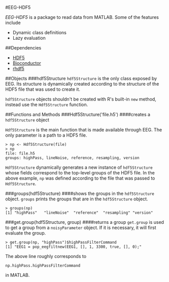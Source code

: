 #EEG-HDF5

*EEG-HDF5* is a package to read data from MATLAB. Some of the features include

* Dynamic class definitions
* Lazy evaluation

##Dependencies

* [HDF5](http://www.hdfgroup.org/HDF5/)
* [Bioconductor](http://www.bioconductor.org/)
* [rhdf5](http://www.bioconductor.org/packages/release/bioc/html/rhdf5.html)

##Objects
###hdf5Structure
`hdf5Structure` is the only class exposed by EEG. Its structure is dynamically
created according to the structure of the HDF5 file that was used to create it.

`hdf5Structure` objects shouldn't be created with R's built-in `new` method,
instead use the `Hdf5Structure` function.

##Functions and Methods
###Hdf5Structure('file.h5')
####creates a `hdf5Structure` object

`Hdf5Structure` is the main function that is made available through EEG.
The only parameter is a path to a HDF5 file.

	> np <- Hdf5Structure(file)
	> np
	file: file.h5
	groups: highPass, lineNoise, reference, resampling, version
	
`Hdf5Structure` dynamically generates a new instance of `hdf5Structure` whose
fields correspond to the top-level groups of the HDF5 file. In the above
example, `np` was defined according to the file that was passed to
`Hdf5Structure`.

###groups(hdf5Structure)
####shows the groups in the `hdf5Structure` object.
`groups` prints the groups that are in the `hdf5Structure` object.

	> groups(np)
	[1] "highPass"   "lineNoise"  "reference"  "resampling" "version"   
	
###get.group(hdf5Structure, group)
####returns a group
`get.group` is used to get a group from a `noisyParameter` object. If it is
necessary, it will first evaluate the group.

	> get.group(np, "highPass")$highPassFilterCommand
	[1] "EEG1 = pop_eegfiltnew(EEG1, [], 1, 3300, true, [], 0);"
	
The above line roughly corresponds to
	
	np.highPass.highPassFilterCommand
	
in MATLAB.

